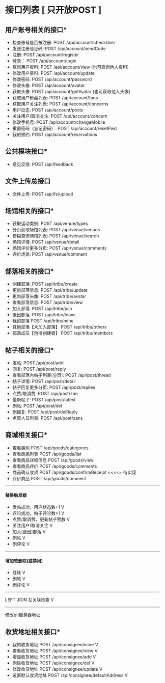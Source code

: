 # 接口列表 [ 只开放POST ]
 
## 用户账号相关的接口*

* 检查账号是否被注册:    POST /api/account/checkUser
* 发送注册验证码:        POST /api/account/sendCode
* 注册:                  POST /api/account/register
* 登录：                 POST /api/account/login
* 查询用户资料:          POST /api/account/view           (也可查询他人资料)
* 修改用户资料:          POST /api/account/update
* 修改密码:              POST /api/account/password
* 修改头像:              POST /api/account/avatar
* 获取头像:              POST /api/account/getAvatar      (也可获取他人头像)
* 获取用户粉丝列表:      POST /api/account/fans
* 获取用户关注列表:      POST /api/account/concerns
* 用户动态:              POST /api/account/posts
* 关注用户/取消关注:     POST /api/account/concern
* 修改手机号:            POST /api/account/changeMobile
* 重置密码（忘记密码）:  POST /api/account/resetPwd
* 我的预约:              POST /api/account/reservations

## 公共模块接口*
 
* 意见反馈:              POST /api/feedback

## 文件上传总接口
 
* 文件上传:              POST /api/fs/upload

## 场馆相关的接口*

* 获取运动类别:          POST /api/venue/types
* 分页获取场馆列表:      POST /api/venue/venues
* 模糊查询场馆列表:      POST /api/venue/search
* 场馆详情:              POST /api/venue/detail
* 场馆评价更多分页:      POST /api/venue/comments
* 评价场馆:              POST /api/venue/comment

## 部落相关的接口*

* 创建部落:              POST /api/tribe/create
* 更新部落信息:          POST /api/tribe/update
* 更新部落头像:          POST /api/tribe/avatar
* 查看部落信息:          POST /api/tribe/view
* 加入部落:              POST /api/tribe/join
* 退出部落:              POST /api/tribe/leave
* 我的部落               POST /api/tribe/mine
* 其他部落【未加入部落】 POST /api/tribe/others
* 部落成员【包括创建者】 POST /api/tribe/members

## 帖子相关的接口*

* 发帖:                  POST /api/post/add
* 回复:                  POST /api/post/reply
* 查看部落内帖子列表(分页): POST /api/post/thread
* 帖子详情:              POST /api/post/detail
* 帖子回复更多分页:      POST /api/post/replies
* 点赞/取消赞:           POST /api/post/zan
* 最新帖子:              POST /api/post/latest
* 删帖:                  POST /api/post/del
* 删回复:                POST /api/post/delReply
* 点赞人员列表:           POST /api/post/zans

## 商城相关接口*
* 查看类别          POST /api/goods/categories
* 查看商品列表       POST /api/goods/list
* 查看商品详细信息   POST /api/goods/view
* 查看商品评价       POST /api/goods/comments
* 商品确认收货      POST /api/goods/confirmReceipt  <<<<= 待实现
* 评价商品          POST /api/goods/comment

---
#### 替换触发器
* 发帖成功，用户状态数+1      V
* 评论成功，帖子评论数+1      V
* 点赞/取消赞，更新帖子赞数   V
* 关注用户/取消关注           V
* 加入(退出)部落              V   
* 删帖                        V
* 删评论                      V

---
#### 增加软删除(或禁用)
* 登陆                        V
* 删帖                        V
* 删评论                      V

---
LEFT JOIN  左关联检查         V

---
修改git服务器地址

## 收货地址相关接口*

* 我的收货地址 POST /api/consignee/mine                   V
* 查看收货地址 POST /api/consignee/view                   V
* 增加收货地址 POST /api/consignee/add                    V
* 删除收货地址 POST /api/consignee/del                    V
* 修改收货地址 POST /api/consignee/update                 V
* 设置默认收货地址 POST /api/consignee/defaultAddress      V